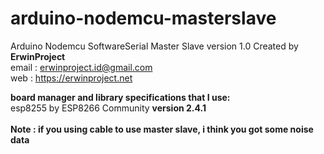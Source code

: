 # arduino-nodemcu-masterslave
Arduino Nodemcu SoftwareSerial Master Slave version 1.0 Created by <b>ErwinProject</b></br>
email : erwinproject.id@gmail.com</br>
web : https://erwinproject.net

<b>board manager and library specifications that I use:</b></br>
esp8255 by ESP8266 Community <b>version 2.4.1</b></br></br>
<b>Note : if you using cable to use master slave, i think you got some noise data</b>
